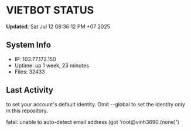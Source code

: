 # VIETBOT STATUS
**Updated**: Sat Jul 12 08:36:12 PM +07 2025

## System Info
- IP: 103.77.172.150
- Uptime: up 1 week, 23 minutes
- Files: 32433

## Last Activity

to set your account's default identity.
Omit --global to set the identity only in this repository.

fatal: unable to auto-detect email address (got 'root@vinh3690.(none)')
